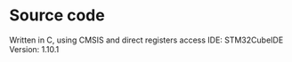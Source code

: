 # Source code

Written in C, using CMSIS and direct registers access
IDE: STM32CubeIDE Version: 1.10.1